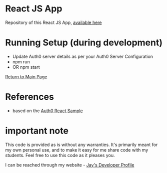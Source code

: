 # React JS App

Repository of this React JS App,  [available here](https://github.com/Jay-study-nildana/RandomStuffReactJSApp)

# Running Setup (during development)

* Update Auth0 server details as per your Auth0 Server Configuration
* npm run
* OR npm start

[Return to Main Page](../readme.md)

# References

* based on the [Auth0 React Sample](https://github.com/auth0-samples/auth0-react-samples)

# important note 

This code is provided as is without any warranties. It's primarily meant for my own personal use, and to make it easy for me share code with my students. Feel free to use this code as it pleases you.

I can be reached through my website - [Jay's Developer Profile](https://jay-study-nildana.github.io/developerprofile)